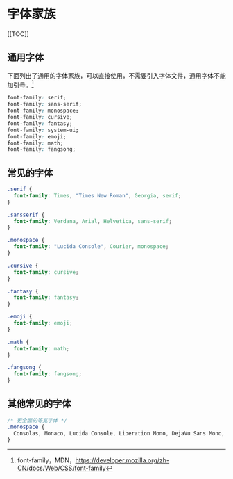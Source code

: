 # 字体家族

[[TOC]]

## 通用字体

下面列出了通用的字体家族，可以直接使用，不需要引入字体文件，通用字体不能加引号。[^1]

[^1]: font-family，MDN，<https://developer.mozilla.org/zh-CN/docs/Web/CSS/font-family>

```css
font-family: serif;
font-family: sans-serif;
font-family: monospace;
font-family: cursive;
font-family: fantasy;
font-family: system-ui;
font-family: emoji;
font-family: math;
font-family: fangsong;
```

## 常见的字体

```css
.serif {
  font-family: Times, "Times New Roman", Georgia, serif;
}

.sansserif {
  font-family: Verdana, Arial, Helvetica, sans-serif;
}

.monospace {
  font-family: "Lucida Console", Courier, monospace;
}

.cursive {
  font-family: cursive;
}

.fantasy {
  font-family: fantasy;
}

.emoji {
  font-family: emoji;
}

.math {
  font-family: math;
}

.fangsong {
  font-family: fangsong;
}
```

## 其他常见的字体

```css
/* 更全面的等宽字体 */
.monospace {
  Consolas, Monaco, Lucida Console, Liberation Mono, DejaVu Sans Mono, Bitstream Vera Sans Mono, Courier New, monospace;
}
```
